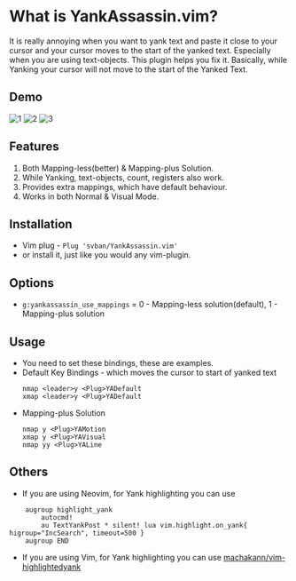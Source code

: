 # What is YankAssassin.vim?
It is really annoying when you want to yank text and paste it close to your cursor and your cursor moves to the start of the yanked text. Especially when you are using text-objects. This plugin helps you fix it. Basically, while Yanking your cursor will not move to the start of the Yanked Text.

## Demo
![1](https://user-images.githubusercontent.com/69670983/147871602-d5f1a6cb-97d4-4950-bb0f-ef7579b27852.gif)
![2](https://user-images.githubusercontent.com/69670983/147871603-813e3248-a093-4915-b209-cad5da276aca.gif)
![3](https://user-images.githubusercontent.com/69670983/147871606-bb17d8a6-53b2-4177-ac48-1c677f2f46c3.gif)


## Features
1. Both Mapping-less(better) & Mapping-plus Solution.
2. While Yanking, text-objects, count, registers also work.
3. Provides extra mappings, which have default behaviour.
4. Works in both Normal & Visual Mode.

## Installation
- Vim plug -
    `Plug 'svban/YankAssassin.vim'`
- or install it, just like you would any vim-plugin.

## Options
- `g:yankassassin_use_mappings` = 0 - Mapping-less solution(default), 1 - Mapping-plus solution

## Usage
- You need to set these bindings, these are examples.
- Default Key Bindings - which moves the cursor to start of yanked text
    ```
    nmap <leader>y <Plug>YADefault
    xmap <leader>y <Plug>YADefault
    ```
- Mapping-plus Solution
    ```
    nmap y <Plug>YAMotion
    xmap y <Plug>YAVisual
    nmap yy <Plug>YALine
    ```
## Others
- If you are using Neovim, for Yank highlighting you can use
```
    augroup highlight_yank
        autocmd!
        au TextYankPost * silent! lua vim.highlight.on_yank{ higroup="IncSearch", timeout=500 }
    augroup END
```
- If you are using Vim, for Yank highlighting you can use
[machakann/vim-highlightedyank](https://github.com/machakann/vim-highlightedyank)

